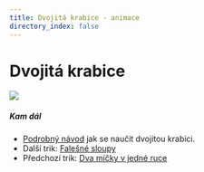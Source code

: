 ```yaml
---
title: Dvojitá krabice - animace
directory_index: false
---
```


# Dvojitá krabice

![](/animace/img/double-box.gif)

##### Kam dál

- [Podrobný návod](/micky/3/dvojita-krabice.html "Podrobný textový návod jak se naučit dvojitou krabici.") jak se naučit dvojitou krabici.
- Další trik: [Falešné sloupy](yo-yo-columns-fake-c.html "Další trik Falešné sloupy")
- Předchozí trik: [Dva míčky v jedné ruce](2-in-one-hand.html "Předchozí trik Dva míčky v jedné ruce")

